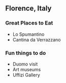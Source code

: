 ## Florence, Italy

### Great Places to Eat

- Lo Spumantino
- Cantina da Verrazzano

### Fun things to do

- Duomo visit
- Art museums
- Uffizi Gallery
